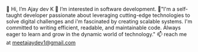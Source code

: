 👋 Hi, I’m Ajay dev K
👀 I’m interested in software development.
🌱"I'm a self-taught developer passionate about leveraging cutting-edge technologies to solve digital challenges and i'm fascinated by creating scalable systems. I'm committed to writing efficient, readable, and maintainable code. Always eager to learn and grow in the dynamic world of technology."
📫 reach me at meetajaydev1@gmail.com
